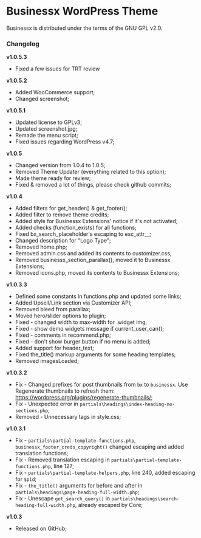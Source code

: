 # Businessx WordPress Theme #
Businessx is distributed under the terms of the GNU GPL v2.0.

### Changelog ###

**v1.0.5.3**
* Fixed a few issues for TRT review

**v1.0.5.2**
* Added WooCommerce support;
* Changed screenshot;

**v1.0.5.1**
* Updated license to GPLv3;
* Updated screenshot.jpg;
* Remade the menu script;
* Fixed issues regarding WordPress v4.7;

**v1.0.5**
* Changed version from 1.0.4 to 1.0.5;
* Removed Theme Updater (everything related to this option);
* Made theme ready for review;
* Fixed & removed a lot of things, please check github commits;

**v1.0.4**
* Added filters for get_header() & get_footer();
* Added filter to remove theme credits;
* Added style for Businessx Extensions' notice if it's not activated;
* Added checks (function_exists) for all functions;
* Fixed bx_search_placeholder's escaping to esc_attr__;
* Changed description for "Logo Type";
* Removed home.php;
* Removed admin.css and added its contents to customizer.css;
* Removed businessx_section_parallax(), moved it to Businessx Extensions;
* Removed icons.php, moved its contents to Businessx Extensions;

**v1.0.3.3**
* Defined some constants in functions.php and updated some links;
* Added Upsell/Link section via Customizer API;
* Removed bleed from parallax;
* Moved hero/slider options to plugin;
* Fixed - changed width to max-width for .widget img;
* Fixed - show demo widgets message if current_user_can();
* Fixed - comments in recommend.php;
* Fixed - don't show burger button if no menu is added;
* Added support for header_text;
* Fixed the_title() markup arguments for some heading templates;
* Removed imagesLoaded;

**v1.0.3.2**
* Fix - Changed prefixes for post thumbnails from `bx` to `businessx`. Use Regenerate thumbnails to refresh them: https://wordpress.org/plugins/regenerate-thumbnails/;
* Fix - Unexpected error in `partials\headings\index-heading-no-sections.php`;
* Removed - Unnecessary tags in style.css;

**v1.0.3.1**
* Fix - `partials\partial-template-functions.php`, `businessx_footer_creds_copyright()` changed escaping and added translation functions;
* Fix - Removed translation escaping in `partials\partial-template-functions.php`, line 127;
* Fix - `partials\partial-template-helpers.php`, line 240, added escaping for `$pid`;
* Fix - `the_title()` arguments for before and after in `partials\headings\page-heading-full-width.php`;
* Fix - Unescape `get_search_query()` in `partials\headings\search-heading-full-width.php`, already escaped by Core;

**v1.0.3**
* Released on GitHub;
